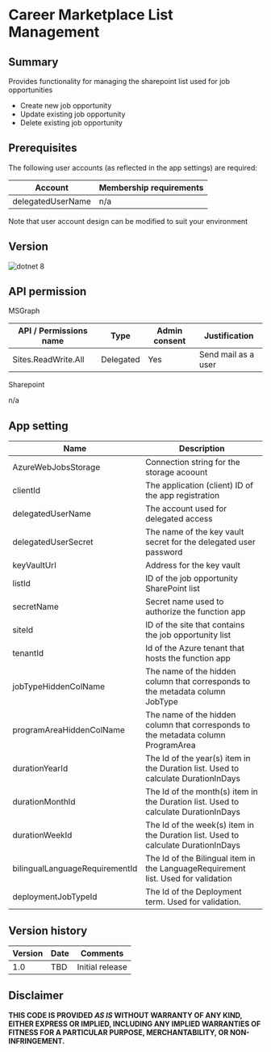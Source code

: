 # Career Marketplace List Management

## Summary

Provides functionality for managing the sharepoint list used for job opportunities
- Create new job opportunity
- Update existing job opportunity
- Delete existing job opportunity

## Prerequisites

The following user accounts (as reflected in the app settings) are required:

| Account           | Membership requirements                               |
| ----------------- | ----------------------------------------------------- |
| delegatedUserName | n/a                                                   |

Note that user account design can be modified to suit your environment

## Version 

![dotnet 8](https://img.shields.io/badge/net8.0-blue.svg)

## API permission

MSGraph

| API / Permissions name    | Type        | Admin consent | Justification                       |
| ------------------------- | ----------- | ------------- | ----------------------------------- |
| Sites.ReadWrite.All       | Delegated   | Yes           | Send mail as a user                 | 

Sharepoint

n/a

## App setting

| Name                     | Description                                                                       |
| ------------------------ | --------------------------------------------------------------------------------- |
| AzureWebJobsStorage      | Connection string for the storage acoount                                         |
| clientId                 | The application (client) ID of the app registration                               |
| delegatedUserName        | The account used for delegated access                                             |
| delegatedUserSecret      | The name of the key vault secret for the delegated user password                  |
| keyVaultUrl              | Address for the key vault                                                         |
| listId                   | ID of the job opportunity SharePoint list                                         |
| secretName               | Secret name used to authorize the function app                                    |
| siteId                   | ID of the site that contains the job opportunity list                             |
| tenantId                 | Id of the Azure tenant that hosts the function app                                |
| jobTypeHiddenColName     | The name of the hidden column that corresponds to the metadata column JobType     |
| programAreaHiddenColName | The name of the hidden column that corresponds to the metadata column ProgramArea |
| durationYearId           | The Id of the year(s) item in the Duration list. Used to calculate DurationInDays    |
| durationMonthId          | The Id of the month(s) item in the Duration list. Used to calculate DurationInDays   |
| durationWeekId           | The Id of the week(s) item in the Duration list. Used to calculate DurationInDays   |
| bilingualLanguageRequirementId | The Id of the Bilingual item in the LanguageRequirement list. Used for validation |
| deploymentJobTypeId	   | The Id of the Deployment term. Used for validation.							   |

## Version history

Version|Date|Comments
-------|----|--------
1.0|TBD|Initial release

## Disclaimer

**THIS CODE IS PROVIDED *AS IS* WITHOUT WARRANTY OF ANY KIND, EITHER EXPRESS OR IMPLIED, INCLUDING ANY IMPLIED WARRANTIES OF FITNESS FOR A PARTICULAR PURPOSE, MERCHANTABILITY, OR NON-INFRINGEMENT.**
